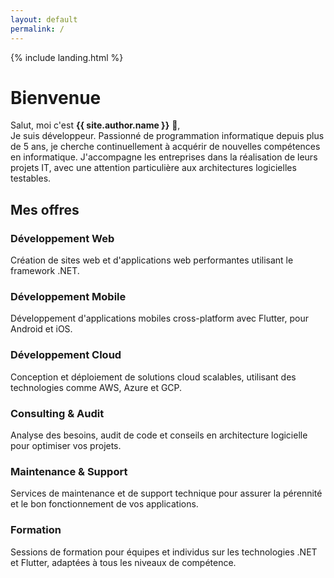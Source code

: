 ```yaml
---
layout: default
permalink: /
---
```


{% include landing.html %}
# **Bienvenue**

Salut, moi c'est **{{ site.author.name }}** :wave:,<br>
Je suis développeur. Passionné de programmation informatique depuis plus de 5 ans, je cherche continuellement à acquérir de nouvelles compétences en informatique. J'accompagne les entreprises dans la réalisation de leurs projets IT, avec une attention particulière aux architectures logicielles testables.



<h2 class="text-center mb-4">Mes offres</h2>
<div class="row row-cols-1 row-cols-md-2 row-cols-lg-3 g-4">
        <div class="col mb-4">
        <div class="card h-100 rounded-3">
            <div class="card-body">
                <h3 class="card-title">Développement Web</h3>
                <p class="card-text">Création de sites web et d'applications web performantes utilisant le framework .NET.</p>
            </div>
        </div>
    </div>
        <div class="col mb-4">
        <div class="card h-100 rounded-3">
            <div class="card-body">
                <h3 class="card-title">Développement Mobile</h3>
                <p class="card-text">Développement d'applications mobiles cross-platform avec Flutter, pour Android et iOS.</p>
            </div>
        </div>
    </div>
        <div class="col mb-4">
        <div class="card h-100 rounded-3">
            <div class="card-body">
                <h3 class="card-title">Développement Cloud</h3>
                <p class="card-text">Conception et déploiement de solutions cloud scalables, utilisant des technologies comme AWS, Azure et GCP.</p>
            </div>
        </div>
    </div>
        <div class="col mb-4">
        <div class="card h-100 rounded-3">
            <div class="card-body">
                <h3 class="card-title">Consulting & Audit</h3>
                <p class="card-text">Analyse des besoins, audit de code et conseils en architecture logicielle pour optimiser vos projets.</p>
            </div>
        </div>
    </div>
        <div class="col mb-4">
        <div class="card h-100 rounded-3">
            <div class="card-body">
                <h3 class="card-title">Maintenance & Support</h3>
                <p class="card-text">Services de maintenance et de support technique pour assurer la pérennité et le bon fonctionnement de vos applications.</p>
            </div>
        </div>
    </div>
        <div class="col mb-4">
        <div class="card h-100 rounded-3">
            <div class="card-body">
                <h3 class="card-title">Formation</h3>
                <p class="card-text">Sessions de formation pour équipes et individus sur les technologies .NET et Flutter, adaptées à tous les niveaux de compétence.</p>
            </div>
        </div>
    </div>
</div>
